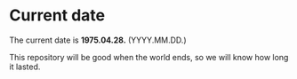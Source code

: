 # Current date

The current date is **1975.04.28.** (YYYY.MM.DD.)

This repository will be good when the world ends, so we will know how long it lasted.